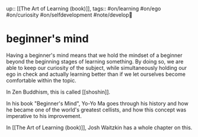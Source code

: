 up:: [[The Art of Learning (book)]], 
tags:: #on/learning #on/ego #on/curiosity #on/selfdevelopment
#note/develop🍃 

# beginner's mind



Having a beginner's mind means that we hold the mindset of a beginner beyond the beginning stages of learning something. By doing so, we are able to keep our curiosity of the subject, while simultaneously holding our ego in check and actually learning better than if we let ourselves become comfortable within the topic. 

In Zen Buddhism, this is called [[shoshin]]. 


In his book "Beginner's Mind", Yo-Yo Ma goes through his history and how he became one of the world's greatest cellists, and how this concept was imperative to his improvement.

In [[The Art of Learning (book)]], Josh Waitzkin has a whole chapter on this.
